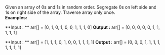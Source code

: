 Given an array of 0s and 1s in random order. Segregate 0s on left side and 1s on right side of the array. Traverse array only once.  
**Examples:** 

**Input : ** arr[] = [0, 1, 0, 1, 0, 0, 1, 1, 1, 0] 
**Output :** arr[] = [0, 0, 0, 0, 0, 1, 1, 1, 1, 1] 

**Input : ** arr[] = [1, 1, 1, 0, 1, 0, 0, 1, 1, 1, 1] 
**Output :** arr[] = [0, 0, 0, 1, 1, 1, 1, 1, 1, 1, 1]